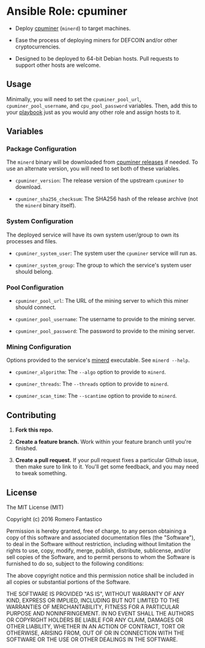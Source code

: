 # Ansible Role: cpuminer

 * Deploy [cpuminer](https://github.com/pooler/cpuminer) (`minerd`) to target machines.

 * Ease the process of deploying miners for DEFCOIN and/or other cryptocurrencies.

 * Designed to be deployed to 64-bit Debian hosts. Pull requests to support other hosts are welcome.

## Usage

Minimally, you will need to set the `cpuminer_pool_url`, `cpuminer_pool_username`, and `cpu_pool_password` variables.
Then, add this to your [playbook](https://docs.ansible.com/ansible/playbooks.html) just as you would any other role
and assign hosts to it.

## Variables

### Package Configuration

The `minerd` binary will be downloaded from [cpuminer releases](https://github.com/pooler/cpuminer/releases)
if needed. To use an alternate version, you will need to set both of these variables.

 * `cpuminer_version`: The release version of the upstream `cpuminer` to download.

 * `cpuminer_sha256_checksum`: The SHA256 hash of the release archive (not the `minerd` binary itself).

### System Configuration

The deployed service will have its own system user/group to own its processes and files.

 * `cpuminer_system_user`: The system user the `cpuminer` service will run as.

 * `cpuminer_system_group`: The group to which the service's system user should belong.

### Pool Configuration

 * `cpuminer_pool_url`: The URL of the mining server to which this miner should connect.

 * `cpuminer_pool_username`: The username to provide to the mining server.

 * `cpuminer_pool_password`: The password to provide to the mining server.

### Mining Configuration

Options provided to the service's [minerd](https://github.com/pooler/cpuminer/blob/master/minerd.1) executable.
See `minerd --help`.

 * `cpuminer_algorithm`: The `--algo` option to provide to `minerd`.

 * `cpuminer_threads`: The `--threads` option to provide to `minerd`.

 * `cpuminer_scan_time`: The `--scantime` option to provide to `minerd`.

## Contributing

 1. **Fork this repo.**

 2. **Create a feature branch.** Work within your feature branch until you're finished.

 3. **Create a pull request.** If your pull request fixes a particular Github issue, then make sure to link to it. You'll get some feedback, and you may need to tweak something.

## License

The MIT License (MIT)

Copyright (c) 2016 Romero Fantastico

Permission is hereby granted, free of charge, to any person obtaining a copy
of this software and associated documentation files (the "Software"), to deal
in the Software without restriction, including without limitation the rights
to use, copy, modify, merge, publish, distribute, sublicense, and/or sell
copies of the Software, and to permit persons to whom the Software is
furnished to do so, subject to the following conditions:

The above copyright notice and this permission notice shall be included in all
copies or substantial portions of the Software.

THE SOFTWARE IS PROVIDED "AS IS", WITHOUT WARRANTY OF ANY KIND, EXPRESS OR
IMPLIED, INCLUDING BUT NOT LIMITED TO THE WARRANTIES OF MERCHANTABILITY,
FITNESS FOR A PARTICULAR PURPOSE AND NONINFRINGEMENT. IN NO EVENT SHALL THE
AUTHORS OR COPYRIGHT HOLDERS BE LIABLE FOR ANY CLAIM, DAMAGES OR OTHER
LIABILITY, WHETHER IN AN ACTION OF CONTRACT, TORT OR OTHERWISE, ARISING FROM,
OUT OF OR IN CONNECTION WITH THE SOFTWARE OR THE USE OR OTHER DEALINGS IN THE
SOFTWARE.
